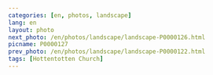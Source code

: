 ```yaml
---
categories: [en, photos, landscape]
lang: en
layout: photo
next_photo: /en/photos/landscape/landscape-P0000126.html
picname: P0000127
prev_photo: /en/photos/landscape/landscape-P0000122.html
tags: [Hottentotten Church]
---
```


